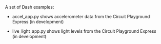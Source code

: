 A set of Dash examples:

 - accel_app.py shows accelerometer data from the Circuit Playground Express (in development)

 - live_light_app.py shows light levels from the Circuit Playground Express (in development)

 
